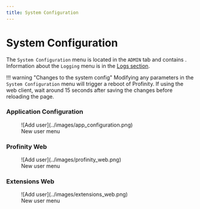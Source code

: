 ```yaml
---
title: System Configuration
---
```


# System Configuration

The `System Configuration` menu is located in the `ADMIN` tab and contains . Information about the `Logging` menu is in the [Logs section](logs_config.md#system-logs-configuration).

!!! warning "Changes to the system config"
    Modifying any parameters in the `System Configuration` menu will trigger a reboot of Profinity. If using the web client, wait around 15 seconds after saving the changes before reloading the page.

### Application Configuration

<figure markdown>
![Add user](../images/app_configuration.png)
<figcaption>New user menu</figcaption>
</figure>

### Profinity Web

<figure markdown>
![Add user](../images/profinity_web.png)
<figcaption>New user menu</figcaption>
</figure>

### Extensions Web

<figure markdown>
![Add user](../images/extensions_web.png)
<figcaption>New user menu</figcaption>
</figure>
